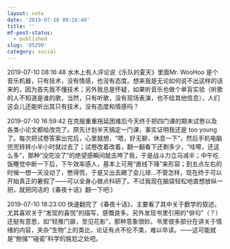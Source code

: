 ```yaml
---
layout: note
date: '2019-07-10 08:16:48'
title: ''
mf-post-status:
  - published
slug: '85290'
category: social
---
```

2019-07-10 08:16:48 水木上有人评论说《乐队的夏天》里面Mr. WooHoo 是个音乐机器，只有技术，没有情感，也没有态度。想来我是无论如何说不出这样的话来的，因为首先我不懂技术；另外我总是怀疑，如果听音乐也做个单盲实验（听歌的人不知道是谁的歌，当然，只有听歌，没有现场表演，也不给其他信息），人们这会儿还能听出其只有技术，没有态度和情感吗？

2019-07-10 16:59:42 在克服重重拖延困难后今天终于把四门课的期末试卷以及各类小论文都给改完了。原先计划半天搞定一门课，事实证明我还是 too young 了。每次把试卷答案出完后，心里就想，“嗯，好无聊，休息一下”，然后手机电脑兜兜转转小半小时就过去了；试卷改着改着，翻一翻看下还剩多少，“哇嚓，还这么多”，那种“没完没了”的绝望感瞬间就击垮了我，于是战斗力立马减半；中午吃饭睡觉中断一下后，下午效率感人，基本上可用“直线下降”来形容；到五点左右的时候一想一天没动了，憋得慌，于是又出去踢了会儿球…不管怎样，现在终于可以开始真正的暑假了——可以全身心做点科研了。不过我现在脑袋轻松地直想放纵一把，就把冈洁的《春夜十话》翻一下吧:)

2019-07-10 18:23:00 快速翻完了《春夜十话》，主要看了其中关于数学的叙述，尤其喜欢关于“发现的喜悦”的描写，感慨良多。另外发现书里引用的“俳句”（？）还挺有意思，如“轻推门扉，至见花影”，那种意象很妙。书里很多部分在讲关于情绪的内容，夹杂“生物”上的类比，论证有点不伦不类，难以卒读。——这可能就是“勉强”“碰瓷”科学的尴尬之处吧。
